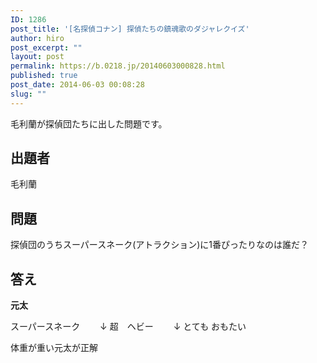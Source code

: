 ```yaml
---
ID: 1286
post_title: '[名探偵コナン] 探偵たちの鎮魂歌のダジャレクイズ'
author: hiro
post_excerpt: ""
layout: post
permalink: https://b.0218.jp/20140603000828.html
published: true
post_date: 2014-06-03 00:08:28
slug: ""
---
```

毛利蘭が探偵団たちに出した問題です。
<!--more-->
<h2>出題者</h2>
毛利蘭

<h2>問題</h2>
探偵団のうちスーパースネーク(アトラクション)に1番ぴったりなのは誰だ？

<h2>答え</h2>
<strong>元太</strong>

スーパースネーク
　　↓
超　ヘビー
　　↓
とても おもたい
 
体重が重い元太が正解